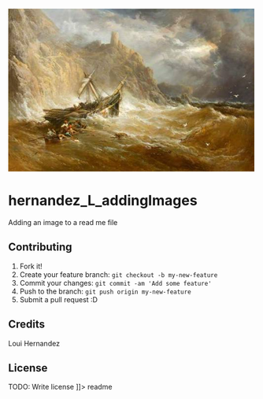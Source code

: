[logo]: image-001.jpg "james webb photography - nebula"

![alt text](image-001.jpg)


# hernandez_L_addingImages
 Adding an image to a read me file

## Contributing

1. Fork it!
2. Create your feature branch: `git checkout -b my-new-feature`
3. Commit your changes: `git commit -am 'Add some feature'`
4. Push to the branch: `git push origin my-new-feature`
5. Submit a pull request :D

## Credits
Loui Hernandez

## License

TODO: Write license
]]></content>
  <tabTrigger>readme</tabTrigger>
</snippet>